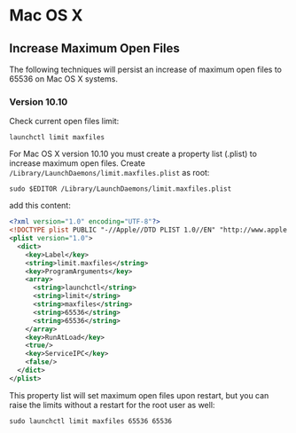 # Mac OS X

## Increase Maximum Open Files

The following techniques will persist an increase of maximum open files
to 65536 on Mac OS X systems.

### Version 10.10

Check current open files limit:

```
launchctl limit maxfiles
```

For Mac OS X version 10.10 you must create a property list (.plist) to
increase maximum open files. Create 
`/Library/LaunchDaemons/limit.maxfiles.plist` as root:

```
sudo $EDITOR /Library/LaunchDaemons/limit.maxfiles.plist
```

add this content:

```xml
<?xml version="1.0" encoding="UTF-8"?>
<!DOCTYPE plist PUBLIC "-//Apple//DTD PLIST 1.0//EN" "http://www.apple.com/DTDs/PropertyList-1.0.dtd">
<plist version="1.0">
  <dict>
    <key>Label</key>
    <string>limit.maxfiles</string>
    <key>ProgramArguments</key>
    <array>
      <string>launchctl</string>
      <string>limit</string>
      <string>maxfiles</string>
      <string>65536</string>
      <string>65536</string>
    </array>
    <key>RunAtLoad</key>
    <true/>
    <key>ServiceIPC</key>
    <false/>
  </dict>
</plist>

```

This property list will set maximum open files upon restart, but you can
raise the limits without a restart for the root user as well:

```
sudo launchctl limit maxfiles 65536 65536
```
